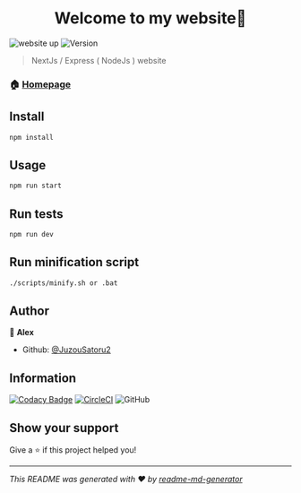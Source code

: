 <h1 align="center">Welcome to my website👋</h1>
<p>
  <img alt="website up" src="https://img.shields.io/website/https/juzousatoru2.github.io.svg" /> 
  <img alt="Version" src="https://img.shields.io/badge/version-3.0.0-blue.svg?cacheSeconds=2592000" />
</p>

> NextJs / Express ( NodeJs ) website

### 🏠 [Homepage](juzousatoru2.github.io)

## Install

```sh
npm install
```

## Usage

```sh
npm run start
```

## Run tests

```sh
npm run dev
```

## Run minification script

```sh
./scripts/minify.sh or .bat
```

## Author

👤 **Alex**

* Github: [@JuzouSatoru2](https://github.com/JuzouSatoru2)

## Information

[![Codacy Badge](https://api.codacy.com/project/badge/Grade/75f9a6f0dd0a4701b9ad43d242ba86e0)](https://www.codacy.com/app/mccr4fthd/JuzouSatoru2.github.io?utm_source=github.com&amp;utm_medium=referral&amp;utm_content=JuzouSatoru2/JuzouSatoru2.github.io&amp;utm_campaign=Badge_Grade) [![CircleCI](https://circleci.com/gh/JuzouSatoru2/JuzouSatoru2.github.io.svg?style=svg)](https://circleci.com/gh/JuzouSatoru2/JuzouSatoru2.github.io) ![GitHub](https://img.shields.io/github/license/JuzouSatoru2/NextJs-Website)

## Show your support

Give a ⭐️ if this project helped you!

***
_This README was generated with ❤️ by [readme-md-generator](https://github.com/kefranabg/readme-md-generator)_